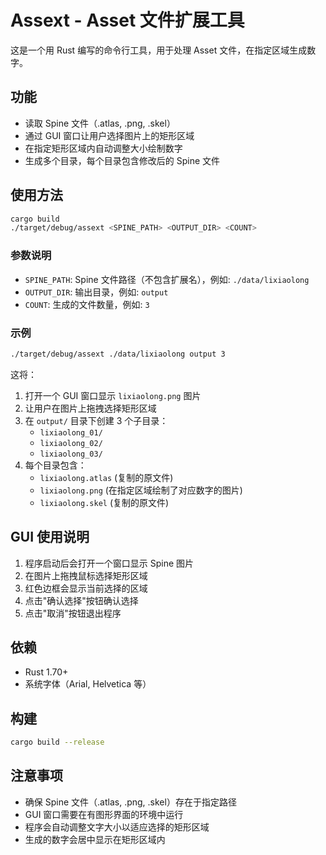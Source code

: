 # Assext - Asset 文件扩展工具

这是一个用 Rust 编写的命令行工具，用于处理 Asset 文件，在指定区域生成数字。

## 功能

- 读取 Spine 文件（.atlas, .png, .skel）
- 通过 GUI 窗口让用户选择图片上的矩形区域
- 在指定矩形区域内自动调整大小绘制数字
- 生成多个目录，每个目录包含修改后的 Spine 文件

## 使用方法

```bash
cargo build
./target/debug/assext <SPINE_PATH> <OUTPUT_DIR> <COUNT>
```

### 参数说明

- `SPINE_PATH`: Spine 文件路径（不包含扩展名），例如: `./data/lixiaolong`
- `OUTPUT_DIR`: 输出目录，例如: `output`
- `COUNT`: 生成的文件数量，例如: `3`

### 示例

```bash
./target/debug/assext ./data/lixiaolong output 3
```

这将：

1. 打开一个 GUI 窗口显示 `lixiaolong.png` 图片
2. 让用户在图片上拖拽选择矩形区域
3. 在 `output/` 目录下创建 3 个子目录：
   - `lixiaolong_01/`
   - `lixiaolong_02/`
   - `lixiaolong_03/`
4. 每个目录包含：
   - `lixiaolong.atlas` (复制的原文件)
   - `lixiaolong.png` (在指定区域绘制了对应数字的图片)
   - `lixiaolong.skel` (复制的原文件)

## GUI 使用说明

1. 程序启动后会打开一个窗口显示 Spine 图片
2. 在图片上拖拽鼠标选择矩形区域
3. 红色边框会显示当前选择的区域
4. 点击"确认选择"按钮确认选择
5. 点击"取消"按钮退出程序

## 依赖

- Rust 1.70+
- 系统字体（Arial, Helvetica 等）

## 构建

```bash
cargo build --release
```

## 注意事项

- 确保 Spine 文件（.atlas, .png, .skel）存在于指定路径
- GUI 窗口需要在有图形界面的环境中运行
- 程序会自动调整文字大小以适应选择的矩形区域
- 生成的数字会居中显示在矩形区域内
